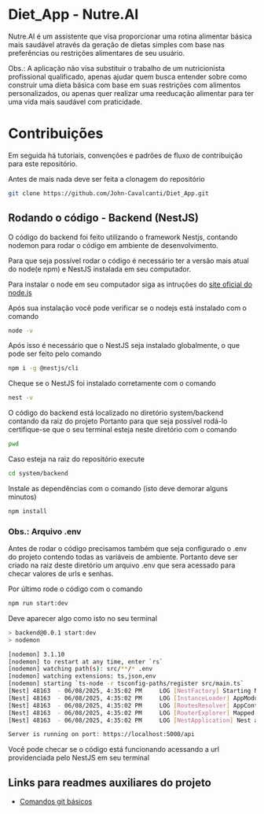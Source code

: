# Diet_App - Nutre.AI

Nutre.AI é um assistente que visa proporcionar uma rotina alimentar básica mais saudável através da geração de dietas simples com base nas preferências ou restrições alimentares de seu usuário.

Obs.: A aplicação não visa substituir o trabalho de um nutricionista profissional qualificado, apenas ajudar quem busca entender sobre como construir uma dieta básica com base em suas restrições com alimentos personalizados, ou apenas quer realizar uma reeducação alimentar para ter uma vida mais saudável com praticidade.

# Contribuições

Em seguida há tutoriais, convenções e padrões de fluxo de contribuição para este repositório.

Antes de mais nada deve ser feita a clonagem do repositório 

```bash
git clone https://github.com/John-Cavalcanti/Diet_App.git
```

## Rodando o código - Backend (NestJS)

O código do backend foi feito utilizando o framework Nestjs, contando nodemon para rodar o código em ambiente de desenvolvimento.

Para que seja possível rodar o código é necessário ter a versão mais atual do node(e npm) e NestJS instalada em seu computador.

Para instalar o node em seu computador siga as intruções do [site oficial do node.js](https://nodejs.org/pt/download)

Após sua instalação você pode verificar se o nodejs está instalado com o comando

```bash
node -v
```

Após isso é necessário que o NestJS seja instalado globalmente, o que pode ser feito pelo comando 

```bash
npm i -g @nestjs/cli
```

Cheque se o NestJS foi instalado corretamente com o comando 

```bash
nest -v
```

O código do backend está localizado no diretório system/backend contando da raiz do projeto
Portanto para que seja possível rodá-lo certifique-se que o seu terminal esteja neste diretório com o comando 

```bash
pwd
```

Caso esteja na raiz do repositório execute 

```bash
cd system/backend
```

Instale as dependências com o comando (isto deve demorar alguns minutos)

```bash
npm install
```

### Obs.: Arquivo .env

Antes de rodar o código precisamos também que seja configurado o .env do projeto contendo todas as variáveis de ambiente.
Portanto deve ser criado na raiz deste diretório um arquivo .env que sera acessado para checar valores de urls e senhas.

Por último rode o código com o comando

```bash
npm run start:dev
```

Deve aparecer algo como isto no seu terminal

```bash
> backend@0.0.1 start:dev
> nodemon

[nodemon] 3.1.10
[nodemon] to restart at any time, enter `rs`
[nodemon] watching path(s): src/**/* .env
[nodemon] watching extensions: ts,json,env
[nodemon] starting `ts-node -r tsconfig-paths/register src/main.ts`
[Nest] 48163  - 06/08/2025, 4:35:02 PM     LOG [NestFactory] Starting Nest application...
[Nest] 48163  - 06/08/2025, 4:35:02 PM     LOG [InstanceLoader] AppModule dependencies initialized +8ms
[Nest] 48163  - 06/08/2025, 4:35:02 PM     LOG [RoutesResolver] AppController {/api}: +4ms
[Nest] 48163  - 06/08/2025, 4:35:02 PM     LOG [RouterExplorer] Mapped {/api, GET} route +4ms
[Nest] 48163  - 06/08/2025, 4:35:02 PM     LOG [NestApplication] Nest application successfully started +1ms

Server is running on port: https://localhost:5000/api
```

Você pode checar se o código está funcionando acessando a url providenciada pelo NestJS em seu terminal

## Links para readmes auxiliares do projeto

- [Comandos git básicos](auxiliarReadmes/gitCommands.md)

